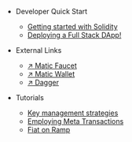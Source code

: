 * Developer Quick Start
  <!-- * [Tools and Configs](tools.md) -->
  * [Getting started with Solidity](solidity.md)
  * [Deploying a Full Stack DApp!](dapp.md)
* External Links
  <!-- * [↗︎ Matic Studio](studio.md) -->
  * [↗︎ Matic Faucet](https://faucet.matic.network)
  * [↗︎ Matic Wallet](https://wallet.matic.network)
  * [↗︎ Dagger](https://matic.network/dagger/)

* Tutorials
  * [Key management strategies](tutorial-key-management.md)
  * [Employing Meta Transactions](tutorial-metatransactions.md)
  * [Fiat on Ramp](tutorial-fiat-on-ramp.md)
  <!-- * [Using Decentralized Storage](tutorial-decentralized-storage.md) -->
  <!-- * [Using Oracles](tutorial-oracles.md) -->

<!-- * Advanced Concepts
  * [Calling Plasma Contracts](advanced-calling.md)
  * [Swapping Mapped Tokens](advanced-swapping-tokens.md)
  * [Deploying Matic Locally](advanced-deploying-locally.md) -->